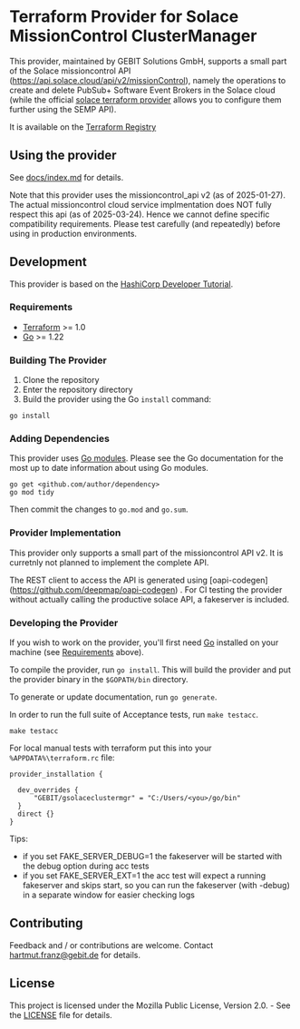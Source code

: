 # Terraform Provider for Solace MissionControl ClusterManager



This provider, maintained by GEBIT Solutions GmbH, supports a small part of the Solace missioncontrol API (https://api.solace.cloud/api/v2/missionControl), namely the operations to create and delete PubSub+ Software Event Brokers in the Solace cloud (while the  official [solace terraform provider](https://github.com/SolaceProducts/terraform-provider-solacebroker) allows you to configure them further using the SEMP API).

It is available on the [Terraform Registry](https://developer.hashicorp.com/terraform/registry/providers/publishing) 

## Using the provider

See [docs/index.md](./docs/index.md) for details.

Note that this provider uses the missioncontrol_api v2 (as of 2025-01-27). The actual missioncontrol cloud service implmentation does NOT fully respect this api (as of 2025-03-24). Hence we cannot define specific compatibility requirements. Please test carefully (and repeatedly) before using in production environments.


## Development

This provider is based on the [HashiCorp Developer Tutorial](https://developer.hashicorp.com/terraform/tutorials/providers-plugin-framework). 

### Requirements

- [Terraform](https://developer.hashicorp.com/terraform/downloads) >= 1.0
- [Go](https://golang.org/doc/install) >= 1.22



### Building The Provider

1. Clone the repository
1. Enter the repository directory
1. Build the provider using the Go `install` command:

```shell
go install
```

### Adding Dependencies

This provider uses [Go modules](https://github.com/golang/go/wiki/Modules).
Please see the Go documentation for the most up to date information about using Go modules.

```shell
go get <github.com/author/dependency>
go mod tidy
```

Then commit the changes to `go.mod` and `go.sum`.



### Provider Implementation

This provider only supports a small part of the missioncontrol API v2. It is curretnly not planned to implement the complete API. 

The REST client to access the API is generated using [oapi-codegen] (https://github.com/deepmap/oapi-codegen) . 
For CI testing the provider without actually calling the productive solace API, a fakeserver is included.

### Developing the Provider

If you wish to work on the provider, you'll first need [Go](http://www.golang.org) installed on your machine (see [Requirements](#requirements) above).

To compile the provider, run `go install`. This will build the provider and put the provider binary in the `$GOPATH/bin` directory.

To generate or update documentation, run `go generate`.

In order to run the full suite of Acceptance tests, run `make testacc`.

```shell
make testacc
```

For local manual tests with terraform put this into your `%APPDATA%\terraform.rc` file:
~~~
provider_installation {

  dev_overrides {
	  "GEBIT/gsolaceclustermgr" = "C:/Users/<you>/go/bin"
  }
  direct {}
}
~~~

Tips: 
- if you set FAKE_SERVER_DEBUG=1 the fakeserver will be started with the debug option during acc tests
- if you set FAKE_SERVER_EXT=1 the acc test will expect a running fakeserver and skips start, so you can run the fakeserver (with -debug) in a separate window for easier checking logs

## Contributing
Feedback and / or contributions are welcome. Contact hartmut.franz@gebit.de for details.

## License
This project is licensed under the Mozilla Public License, Version 2.0. - See the [LICENSE](LICENSE) file for details.